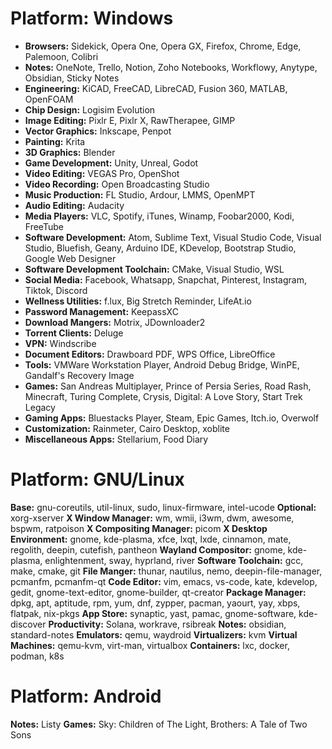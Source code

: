 # Platform: Windows
- **Browsers:** Sidekick, Opera One, Opera GX, Firefox, Chrome, Edge, Palemoon, Colibri
- **Notes:** OneNote, Trello, Notion, Zoho Notebooks, Workflowy, Anytype, Obsidian, Sticky Notes
- **Engineering:** KiCAD, FreeCAD, LibreCAD, Fusion 360, MATLAB, OpenFOAM
- **Chip Design:** Logisim Evolution
- **Image Editing:** Pixlr E, Pixlr X, RawTherapee, GIMP
- **Vector Graphics:** Inkscape, Penpot
- **Painting:** Krita
- **3D Graphics:** Blender
- **Game Development:** Unity, Unreal, Godot
- **Video Editing:** VEGAS Pro, OpenShot
- **Video Recording:** Open Broadcasting Studio
- **Music Production:** FL Studio, Ardour, LMMS, OpenMPT
- **Audio Editing:** Audacity
- **Media Players:** VLC, Spotify, iTunes, Winamp, Foobar2000, Kodi, FreeTube
- **Software Development:** Atom, Sublime Text, Visual Studio Code, Visual Studio, Bluefish, Geany, Arduino IDE, KDevelop, Bootstrap Studio, Google Web Designer
- **Software Development Toolchain:** CMake, Visual Studio, WSL
- **Social Media:** Facebook, Whatsapp, Snapchat, Pinterest, Instagram, Tiktok, Discord
- **Wellness Utilities:** f.lux, Big Stretch Reminder, LifeAt.io
- **Password Management:** KeepassXC
- **Download Mangers:** Motrix, JDownloader2
- **Torrent Clients:** Deluge
- **VPN:** Windscribe
- **Document Editors:** Drawboard PDF, WPS Office, LibreOffice
- **Tools:** VMWare Workstation Player, Android Debug Bridge, WinPE, Gandalf's Recovery Image
- **Games:** San Andreas Multiplayer, Prince of Persia Series, Road Rash, Minecraft, Turing Complete, Crysis, Digital: A Love Story, Start Trek Legacy
- **Gaming Apps:** Bluestacks Player, Steam, Epic Games, Itch.io, Overwolf
- **Customization:** Rainmeter, Cairo Desktop, xoblite
- **Miscellaneous Apps:** Stellarium, Food Diary
# Platform: GNU/Linux
**Base:** gnu-coreutils, util-linux, sudo, linux-firmware, intel-ucode
**Optional:** xorg-xserver
**X Window Manager:** wm, wmii, i3wm, dwm, awesome, bspwm, ratpoison
**X Compositing Manager:** picom
**X Desktop Environment:** gnome, kde-plasma, xfce, lxqt, lxde, cinnamon, mate, regolith, deepin, cutefish, pantheon
**Wayland Compositor:** gnome, kde-plasma, enlightenment, sway, hyprland, river
**Software Toolchain:** gcc, make, cmake, git
**File Manger:** thunar, nautilus, nemo, deepin-file-manager, pcmanfm, pcmanfm-qt
**Code Editor:** vim, emacs, vs-code, kate, kdevelop, gedit, gnome-text-editor, gnome-builder, qt-creator
**Package Manager:** dpkg, apt, aptitude, rpm, yum, dnf, zypper, pacman, yaourt, yay, xbps, flatpak, nix-pkgs
**App Store:** synaptic, yast, pamac, gnome-software, kde-discover
**Productivity:** Solana, workrave, rsibreak
**Notes:** obsidian, standard-notes
**Emulators:** qemu, waydroid
**Virtualizers:** kvm
**Virtual Machines:** qemu-kvm, virt-man, virtualbox
**Containers:** lxc, docker, podman, k8s
# Platform: Android
**Notes:** Listy
**Games:** Sky: Children of The Light, Brothers: A Tale of Two Sons
